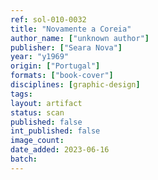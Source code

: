 ```yaml
---
ref: sol-010-0032
title: "Novamente a Coreia"
author_name: ["unknown author"]
publisher: ["Seara Nova"]
year: "y1969"
origin: ["Portugal"]
formats: ["book-cover"]
disciplines: [graphic-design]
tags:
layout: artifact
status: scan
published: false
int_published: false
image_count:
date_added: 2023-06-16
batch:
---
```

